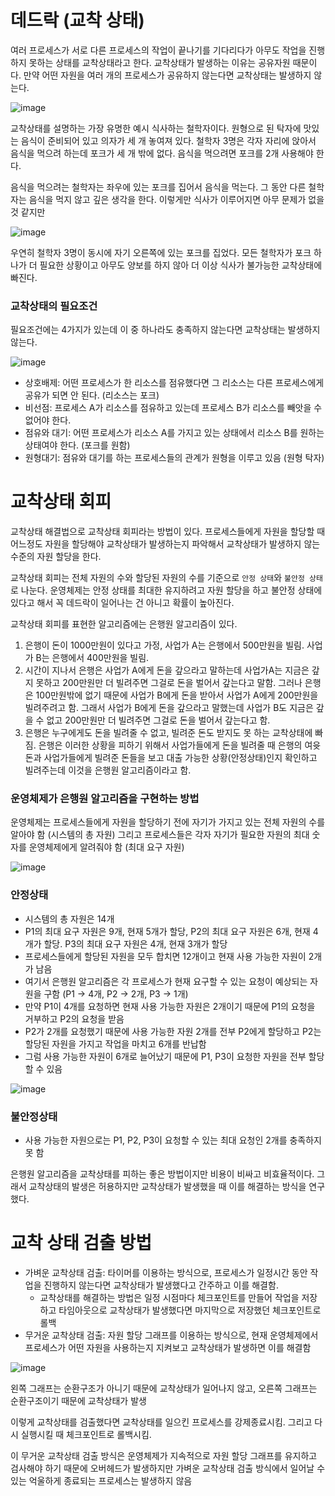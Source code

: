 # 데드락 (교착 상태)
여러 프로세스가 서로 다른 프로세스의 작업이 끝나기를 기다리다가 아무도 작업을 진행하지 못하는 상태를 교착상태라고 한다. 교착상태가 발생하는 이유는 공유자원 때문이다. 만약 어떤 자원을 여러 개의 프로세스가 공유하지 않는다면 교착상태는 발생하지 않는다.

![image](https://github.com/skcy1515/Programming-Study/assets/140364849/102ed67c-8f41-4c4b-b726-a06cf413982e)

교착상태를 설명하는 가장 유명한 예시 식사하는 철학자이다. 원형으로 된 탁자에 맛있는 음식이 준비되어 있고 의자가 세 개 놓여져 있다. 철학자 3명은 각자 자리에 앉아서 음식을 먹으려 하는데 포크가 세 개 밖에 없다. 음식을 먹으려면 포크를 2개 사용해야 한다.

음식을 먹으려는 철학자는 좌우에 있는 포크를 집어서 음식을 먹는다. 그 동안 다른 철학자는 음식을 먹지 않고 깊은 생각을 한다. 이렇게만 식사가 이루어지면 아무 문제가 없을 것 같지만

![image](https://github.com/skcy1515/Programming-Study/assets/140364849/388fe5dc-6299-47f8-84f6-d850415aedb4)

우연히 철학자 3명이 동시에 자기 오른쪽에 있는 포크를 집었다. 모든 철학자가 포크 하나가 더 필요한 상황이고 아무도 양보를 하지 않아 더 이상 식사가 불가능한 교착상태에 빠진다. 

### 교착상태의 필요조건
필요조건에는 4가지가 있는데 이 중 하나라도 충족하지 않는다면 교착상태는 발생하지 않는다.

![image](https://github.com/skcy1515/Programming-Study/assets/140364849/a5ed97d7-956c-4983-97bf-89232efb230c)

- 상호배제: 어떤 프로세스가 한 리소스를 점유했다면 그 리소스는 다른 프로세스에게 공유가 되면 안 된다. (리소스는 포크)
- 비선점: 프로세스 A가 리소스를 점유하고 있는데 프로세스 B가 리소스를 빼앗을 수 없어야 한다. 
- 점유와 대기: 어떤 프로세스가 리소스 A를 가지고 있는 상태에서 리소스 B를 원하는 상태여야 한다. (포크를 원함)
- 원형대기: 점유와 대기를 하는 프로세스들의 관계가 원형을 이루고 있음 (원형 탁자)

# 교착상태 회피
교착상태 해결법으로 교착상태 회피라는 방법이 있다. 프로세스들에게 자원을 할당할 때 어느정도 자원을 할당해야 교착상태가 발생하는지 파악해서 교착상태가 발생하지 않는 수준의 자원 할당을 한다.

교착상태 회피는 전체 자원의 수와 할당된 자원의 수를 기준으로 `안정 상태`와 `불안정 상태`로 나눈다. 운영체제는 안정 상태를 최대한 유지하려고 자원 할당을 하고 불안정 상태에 있다고 해서 꼭 데드락이 일어나는 건 아니고 확률이 높아진다.

교착상태 회피를 표현한 알고리즘에는 은행원 알고리즘이 있다.

1. 은행이 돈이 1000만원이 있다고 가정, 사업가 A는 은행에서 500만원을 빌림. 사업가 B는 은행에서 400만원을 빌림.
2. 시간이 지나서 은행은 사업가 A에게 돈을 갚으라고 말하는데 사업가A는 지금은 갚지 못하고 200만원만 더 빌려주면 그걸로 돈을 벌어서 갚는다고 말함. 그러나 은행은 100만원밖에 없기 때문에 사업가 B에게 돈을 받아서 사업가 A에게 200만원을 빌려주려고 함. 그래서 사업가 B에게 돈을 갚으라고 말했는데 사업가 B도 지금은 갚을 수 없고 200만원만 더 빌려주면 그걸로 돈을 벌어서 갚는다고 함.
3. 은행은 누구에게도 돈을 빌려줄 수 없고, 빌려준 돈도 받지도 못 하는 교착상태에 빠짐. 은행은 이러한 상황을 피하기 위해서 사업가들에게 돈을 빌려줄 때 은행의 여윳돈과 사업가들에게 빌려준 돈들을 보고 대출 가능한 상황(안정상태)인지 확인하고 빌려주는데 이것을 은행원 알고리즘이라고 함.

### 운영체제가 은행원 알고리즘을 구현하는 방법
운영체제는 프로세스들에게 자원을 할당하기 전에 자기가 가지고 있는 전체 자원의 수를 알아야 함 (시스템의 총 자원) 그리고 프로세스들은 각자 자기가 필요한 자원의 최대 숫자를 운영체제에게 알려줘야 함 (최대 요구 자원)

![image](https://github.com/skcy1515/Programming-Study/assets/140364849/1d9ac9ba-a1cf-4e57-90a4-0c5a62e0fb27)

### 안정상태
- 시스템의 총 자원은 14개
- P1의 최대 요구 자원은 9개, 현재 5개가 할당, P2의 최대 요구 자원은 6개, 현재 4개가 할당. P3의 최대 요구 자원은 4개, 현재 3개가 할당
- 프로세스들에게 할당된 자원을 모두 합치면 12개이고 현재 사용 가능한 자원이 2개가 남음
- 여기서 은행원 알고리즘은 각 프로세스가 현재 요구할 수 있는 요청이 예상되는 자원을 구함 (P1 -> 4개, P2 -> 2개, P3 -> 1개)
- 만약 P1이 4개를 요청하면 현재 사용 가능한 자원은 2개이기 때문에 P1의 요청을 거부하고 P2의 요청을 받음
- P2가 2개를 요청했기 때문에 사용 가능한 자원 2개를 전부 P2에게 할당하고 P2는 할당된 자원을 가지고 작업을 마치고 6개를 반납함
- 그럼 사용 가능한 자원이 6개로 늘어났기 때문에 P1, P3이 요청한 자원을 전부 할당할 수 있음

![image](https://github.com/skcy1515/Programming-Study/assets/140364849/bf709360-b3bc-411f-a1a2-3eda67d9b038)

### 불안정상태
- 사용 가능한 자원으로는 P1, P2, P3이 요청할 수 있는 최대 요청인 2개를 충족하지 못 함

은행원 알고리즘을 교착상태를 피하는 좋은 방법이지만 비용이 비싸고 비효율적이다. 그래서 교착상태의 발생은 허용하지만 교착상태가 발생했을 때 이를 해결하는 방식을 연구했다.

# 교착 상태 검출 방법
- 가벼운 교착상태 검출: 타이머를 이용하는 방식으로, 프로세스가 일정시간 동안 작업을 진행하지 않는다면 교착상태가 발생했다고 간주하고 이를 해결함.
  - 교착상태를 해결하는 방법은 일정 시점마다 체크포인트를 만들어 작업을 저장하고 타임아웃으로 교착상태가 발생했다면 마지막으로 저장했던 체크포인트로 롤백
- 무거운 교착상태 검출: 자원 할당 그래프를 이용하는 방식으로, 현재 운영체제에서 프로세스가 어떤 자원을 사용하는지 지켜보고 교착상태가 발생하면 이를 해결함

![image](https://github.com/skcy1515/Programming-Study/assets/140364849/4bcf3ef8-5432-411d-b5b1-6deb7e980085)

왼쪽 그래프는 순환구조가 아니기 때문에 교착상태가 일어나지 않고, 오른쪽 그래프는 순환구조이기 때문에 교착상태가 발생

이렇게 교착상태를 검출했다면 교착상태를 일으킨 프로세스를 강제종료시킴. 그리고 다시 실행시킬 때 체크포인트로 롤백시킴.

이 무거운 교착상태 검출 방식은 운영체제가 지속적으로 자원 할당 그래프를 유지하고 검사해야 하기 때문에 오버헤드가 발생하지만 가벼운 교착상태 검출 방식에서 일어날 수 있는 억울하게 종료되는 프로세스는 발생하지 않음

